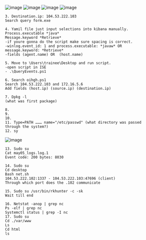 ![image](https://github.com/user-attachments/assets/27610c47-d782-4adc-90e5-7b361dc47e5b)
![image](https://github.com/user-attachments/assets/5dc39bb7-7d68-4011-8131-647af32eeb50)
![image](https://github.com/user-attachments/assets/bc5265b5-5c44-4e92-b0d8-5e9019e3ff52)
![image](https://github.com/user-attachments/assets/d128a02d-5819-4392-b987-7d9de1d049ae)


	3. Destination.ip: 104.53.222.103
	Search query form.exe
	
	4. Yamil file just input selections into kibana manually.
	Process.executable *java*
	Message.keyword *Retrieve*
	-if youre gonna do the script make sure spacing is correct. 
	-winlog.event_id: 1 and process.executable: *javaw* OR message.keyword: *Retrieve*
	-fields (agent.name) OR  (host.name)
	
	5. Move to \Users\trainee\Desktop and run script.
	-open script in ISE
	- .\QueryEvents.ps1
	
	6. Search oihgh.ps1
	Search 104.53.222.103 and 172.16.5.6
	Add fields (host.ip) (source.ip) (destination.ip)
	
	7. Dpkg -l
	(what was first package)
	
	8. 
	9. 
	10. 
	11. Type=PATH ……… name="/etc/passwd" (what directory was passed through the system?)
	12. sy
![image](https://github.com/user-attachments/assets/e4aab514-8ff3-43a1-92b1-baa6c1176bcf)

	13. Sudo su
	Cat may05_logs.log.1
	Event code: 200 bytes: 8030
 
	14. Sudo su
	Cd desktop
	Bash net.sh
	104.53.222.102:1337 - 104.53.222.103:47696 (client)
	Through which port does the .102 communicate
	
	15. Sudo su /usr/bin/rkhunter -c -sk
	Wait till end
	
	16. Netstat -anop | grep nc
	Ps -elf | grep nc 
	Systemctl status | grep -I nc
	17. Sudo su 
	Cd ./var/www
	Ls
	Cd html 
	ls



